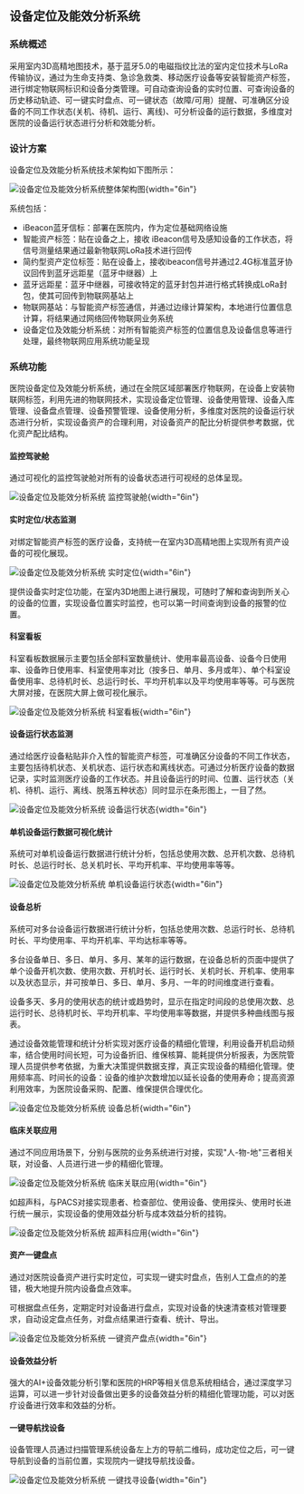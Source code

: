 ## 设备定位及能效分析系统

### 系统概述

采用室内3D高精地图技术，基于蓝牙5.0的电磁指纹比法的室内定位技术与LoRa传输协议，通过为生命支持类、急诊急救类、移动医疗设备等安装智能资产标签，进行绑定物联网标识和设备分类管理。可自动查询设备的实时位置、可查询设备的历史移动轨迹、可一键实时盘点、可一键状态（故障/可用）提醒、可准确区分设备的不同工作状态(关机、待机、运行、离线)、可分析设备的运行数据，多维度对医院的设备运行状态进行分析和效能分析。

### 设计方案

设备定位及效能分析系统技术架构如下图所示：

![设备定位及能效分析系统整体架构图](../../_assets/images/设备定位及能效管理/image247.png){width="6in"}

系统包括：

- iBeacon蓝牙信标：部署在医院内，作为定位基础网络设施
- 智能资产标签：贴在设备之上，接收 iBeacon信号及感知设备的工作状态，将信号测量结果通过最新物联网LoRa技术进行回传
- 简约型资产定位标签：贴在设备上，接收ibeacon信号并通过2.4G标准蓝牙协议回传到蓝牙远距星（蓝牙中继器）上
- 蓝牙远距星：蓝牙中继器，可接收特定的蓝牙封包并进行格式转换成LoRa封包，使其可回传到物联网基站上
- 物联网基站：与智能资产标签通信，并通过边缘计算架构，本地进行位置信息计算，将结果通过网络回传物联网业务系统
- 设备定位及效能分析系统：对所有智能资产标签的位置信息及设备信息等进行处理，最终物联网应用系统功能呈现

### 系统功能

医院设备定位及效能分析系统，通过在全院区域部署医疗物联网，在设备上安装物联网标签，利用先进的物联网技术，实现设备定位管理、设备使用管理、设备入库管理、设备盘点管理、设备预警管理、设备使用分析，多维度对医院的设备运行状态进行分析，实现设备资产的合理利用，对设备资产的配比分析提供参考数据，优化资产配比结构。

#### 监控驾驶舱

通过可视化的监控驾驶舱对所有的设备状态进行可视经的总体呈现。

![设备定位及能效分析系统 监控驾驶舱](../../_assets/images/设备定位及能效管理/image248.png){width="6in"}

#### 实时定位/状态监测

对绑定智能资产标签的医疗设备，支持统一在室内3D高精地图上实现所有资产设备的可视化展现。

![设备定位及能效分析系统 实时定位](../../_assets/images/设备定位及能效管理/image249.png){width="6in"}

提供设备实时定位功能，在室内3D地图上进行展现，可随时了解和查询到所关心的设备的位置，实现设备位置实时监控，也可以第一时间查询到设备的报警的位置。

#### 科室看板

科室看板数据展示主要包括全部科室数量统计、使用率最高设备、设备今日使用率、设备昨日使用率、科室使用率对比（按多日、单月、多月或年）、单个科室设备使用率、总待机时长、总运行时长、平均开机率以及平均使用率等等。可与医院大屏对接，在医院大屏上做可视化展示。

![设备定位及能效分析系统 科室看板](../../_assets/images/设备定位及能效管理/image250.png){width="6in"}

#### 设备运行状态监测

通过给医疗设备粘贴非介入性的智能资产标签，可准确区分设备的不同工作状态，主要包括待机状态、关机状态、运行状态和离线状态。可通过分析医疗设备的数据记录，实时监测医疗设备的工作状态。并且设备运行的时间、位置、运行状态（关机、待机、运行、离线、脱落五种状态）同时显示在条形图上，一目了然。

![设备定位及能效分析系统 设备运行状态](../../_assets/images/设备定位及能效管理/image251.png){width="6in"}

#### 单机设备运行数据可视化统计

系统可对单机设备运行数据进行统计分析，包括总使用次数、总开机次数、总待机时长、总运行时长、总关机时长、平均开机率、平均使用率等等。

![设备定位及能效分析系统 单机设备运行状态](../../_assets/images/设备定位及能效管理/image252.png){width="6in"}

#### 设备总析

系统可对多台设备运行数据进行统计分析，包括总使用次数、总运行时长、总待机时长、平均使用率、平均开机率、平均达标率等等。

多台设备单日、多日、单月、多月、某年的运行数据，在设备总析的页面中提供了单个设备开机次数、使用次数、开机时长、运行时长、关机时长、开机率、使用率以及状态显示，并可按单日、多日、单月、多月、一年的时间维度进行查看。

设备多天、多月的使用状态的统计或趋势时，显示在指定时间段的总使用次数、总运行时长、总待机时长、平均开机率、平均使用率等数据，并提供多种曲线图与报表。

通过设备效能管理和统计分析实现对医疗设备的精细化管理，利用设备开机启动频率，结合使用时间长短，可为设备折旧、维保核算、能耗提供分析报表，为医院管理人员提供参考依据，为重大决策提供数据支撑，真正实现设备的精细化管理。使用频率高、时间长的设备：设备的维护次数增加以延长设备的使用寿命；提高资源利用效率，为医院设备采购、配置、维保提供合理优化。

![设备定位及能效分析系统 设备总析](../../_assets/images/设备定位及能效管理/image253.png){width="6in"}

#### 临床关联应用

通过不同应用场景下，分别与医院的业务系统进行对接，实现"人-物-地"三者相关联，对设备、人员进行进一步的精细化管理。

![设备定位及能效分析系统 临床关联应用](../../_assets/images/设备定位及能效管理/image254.png){width="6in"}

如超声科，与PACS对接实现患者、检查部位、使用设备、使用探头、使用时长进行统一展示，实现设备的使用效益分析与成本效益分析的挂钩。

![设备定位及能效分析系统 超声科应用](../../_assets/images/设备定位及能效管理/image255.png){width="6in"}

#### 资产一键盘点

通过对医院设备资产进行实时定位，可实现一键实时盘点，告别人工盘点的的差错，极大地提升院内设备盘点效率。

可根据盘点任务，定期定时对设备进行盘点，实现对设备的快速清查核对管理要求，自动设定盘点任务，对盘点结果进行查看、统计、导出。

![设备定位及能效分析系统 一键资产盘点](../../_assets/images/设备定位及能效管理/image256.png){width="6in"}

#### 设备效益分析

强大的AI+设备效能分析引擎和医院的HRP等相关信息系统相结合，通过深度学习运算，可以进一步针对设备做出更多的设备效益分析的精细化管理功能，可以对医疗设备进行效率和效益的分析。

#### 一键导航找设备

设备管理人员通过扫描管理系统设备左上方的导航二维码，成功定位之后，可一键导航到设备的当前位置，实现院内一键找导航找设备。

![设备定位及能效分析系统 一键找寻设备](../../_assets/images/设备定位及能效管理/image257.png){width="6in"}

